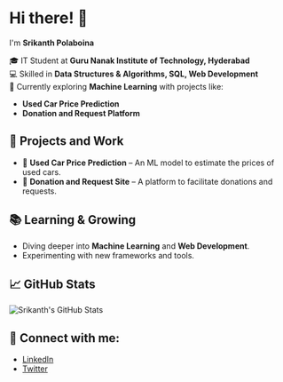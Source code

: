 # Hi there! 👋  
I'm **Srikanth Polaboina**  

🎓 IT Student at **Guru Nanak Institute of Technology, Hyderabad**  
💻 Skilled in **Data Structures & Algorithms, SQL, Web Development**  
🤖 Currently exploring **Machine Learning** with projects like:  
  - **Used Car Price Prediction**  
  - **Donation and Request Platform**  

## 💼 Projects and Work
- 🚗 **Used Car Price Prediction** – An ML model to estimate the prices of used cars.  
- 🎁 **Donation and Request Site** – A platform to facilitate donations and requests.  

## 📚 Learning & Growing
- Diving deeper into **Machine Learning** and **Web Development**.  
- Experimenting with new frameworks and tools.  

## 📈 GitHub Stats
![Srikanth's GitHub Stats](https://github-readme-stats.vercel.app/api?username=yourUsername&show_icons=true&theme=radical)

## 🔗 Connect with me:
- [LinkedIn](https://www.linkedin.com/in/yourLinkedInProfile)
- [Twitter](https://twitter.com/yourTwitterHandle)

